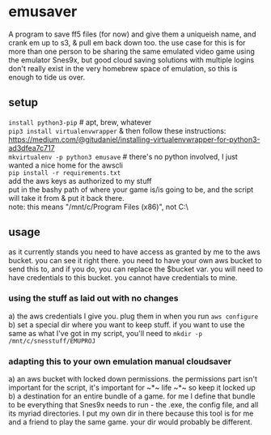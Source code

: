 # emusaver

A program to save ff5 files (for now) and give them a uniqueish name, and crank em up to s3, & pull em back down too.  the use case for this is for more than one person to be sharing the same emulated video game using the emulator Snes9x, but good cloud saving solutions with multiple logins don't really exist in the very homebrew space of emulation, so this is enough to tide us over.

## setup
`install python3-pip` # apt, brew, whatever  
`pip3 install virtualenvwrapper` & then follow these instructions: https://medium.com/@gitudaniel/installing-virtualenvwrapper-for-python3-ad3dfea7c717  
`mkvirtualenv -p python3 emusave` # there's no python involved, I just wanted a nice home for the awscli  
`pip install -r requirements.txt`  
add the aws keys as authorized to my stuff  
put in the bashy path of where your game is/is going to be, and the script will take it from & put it back there.  
note: this means "/mnt/c/Program Files (x86)", not C:\

## usage
as it currently stands you need to have access as granted by me to the aws bucket.  you can see it right there.  you need to have your own aws bucket to send this to, and if you do, you can replace the $bucket var.  you will need to have credentials to this bucket.  you cannot have credentials to mine.

### using the stuff as laid out with no changes
a) the aws credentials I give you.  plug them in when you run `aws configure`
b) set a special dir where you want to keep stuff.  if you want to use the same as what I've got in my script, you'll need to `mkdir -p /mnt/c/snesstuff/EMUPROJ`

### adapting this to your own emulation manual cloudsaver
a) an aws bucket with locked down permissions.  the permissions part isn't important for the script, it's important for ~*~ life ~*~ so keep it locked up
b) a destination for an entire bundle of a game.  for me I define that bundle to be everything that Snes9x needs to run - the .exe, the config file, and all its myriad directories.  I put my own dir in there because this tool is for me and a friend to play the same game.  your dir would probably be different.
